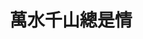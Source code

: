 ---
layout: page
permalink: 2022/love-and-passion
sidebar: left
title:  "萬水千山總是情"
teaser: | 
  Inspired by DLCL50B's workshop on translation praxis, I translated a beloved song from Hong Kong that I grew up listening to. Released in 1982 and performed by 汪明荃, 萬水千山總是情 translates literally to "Love through tens of thousands of rivers and thousands of mountains". Drawing on elements of classical Chinese poetry, the song paints love as a natural phenomenon, both evolving and persisting through space and time like any river or mountain. 
  
  For decades, this bittersweet song has reminded people of beloved friends and family who are far away. I wanted to write an adaptation of this song that feels just as natural and expresses the same ideas as the Cantonese original, incorporating rhyming, metaphors, turns of phrases, and imagery related to natural phenomena. I hope you enjoy my adaptation! 
show-meta: true
authorname: Anonymous
breadcrumb: true
categories:
    - 2022
pdf: love-and-passion.pdf
image:
    thumb: 'love-and-passion-thumb.jpg'
    title: 'Image of the translator'
---